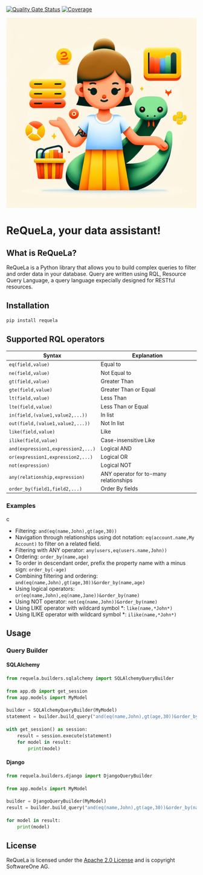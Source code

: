 [![Quality Gate Status](https://sonarcloud.io/api/project_badges/measure?project=softwareone-platform_requela&metric=alert_status)](https://sonarcloud.io/summary/new_code?id=softwareone-platform_requela) [![Coverage](https://sonarcloud.io/api/project_badges/measure?project=softwareone-platform_requela&metric=coverage)](https://sonarcloud.io/summary/new_code?id=softwareone-platform_requela)

![ReQueLa](assets/requela_logo.png)

# ReQueLa, your data assistant!

## What is ReQueLa?

ReQueLa is a Python library that allows you to build complex queries to filter and order data in your database.
Query are written using RQL, Resource Query Language, a query language expecially designed for RESTful resources.


## Installation

```bash
pip install requela
```

## Supported RQL operators

| Syntax | Explanation |
| --- | --- |
| `eq(field,value)` | Equal to |
| `ne(field,value)` | Not Equal to |
| `gt(field,value)` | Greater Than |
| `gte(field,value)` | Greater Than or Equal |
| `lt(field,value)` | Less Than |
| `lte(field,value)` | Less Than or Equal |
| `in(field,(value1,value2,...))` | In list |
| `out(field,(value1,value2,...))` | Not In list |
| `like(field,value)` | Like |
| `ilike(field,value)` | Case-insensitive Like |
| `and(expression1,expression2,...)` | Logical AND |
| `or(expression1,expression2,...)` | Logical OR |
| `not(expression)` | Logical NOT |
| `any(relationship,expression)` | ANY operator for to-many relationships |
| `order_by(field1,field2,...)` | Order By fields |

### Examples
c
* Filtering: `and(eq(name,John),gt(age,30))`
* Navigation through relationships using dot notation: `eq(account.name,My Account)` to filter on a related field.
* Filtering with ANY operator: `any(users,eq(users.name,John))`
* Ordering: `order_by(name,age)`
* To order in descendant order, prefix the property name with a minus sign: `order_by(-age)`
* Combining filtering and ordering: `and(eq(name,John),gt(age,30))&order_by(name,age)`
* Using logical operators: `or(eq(name,John),eq(name,Jane))&order_by(name)`
* Using NOT operator: `not(eq(name,John))&order_by(name)`
* Using LIKE operator with wildcard symbol *: `like(name,*John*)`
* Using ILIKE operator with wildcard symbol *: `ilike(name,*John*)`

## Usage

### Query Builder

#### SQLAlchemy

```python
from requela.builders.sqlalchemy import SQLAlchemyQueryBuilder

from app.db import get_session
from app.models import MyModel

builder = SQLAlchemyQueryBuilder(MyModel)
statement = builder.build_query("and(eq(name,John),gt(age,30))&order_by(name,-age)")

with get_session() as session:
    result = session.execute(statement)
    for model in result:
        print(model)
```

#### Django

```python
from requela.builders.django import DjangoQueryBuilder

from app.models import MyModel

builder = DjangoQueryBuilder(MyModel)
result = builder.build_query("and(eq(name,John),gt(age,30))&order_by(name,-age)")

for model in result:
    print(model)
```

## License

ReQueLa is licensed under the [Apache 2.0 License](https://www.apache.org/licenses/LICENSE-2.0) and is copyright SoftwareOne AG.

